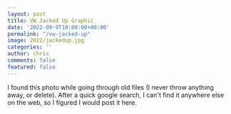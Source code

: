 ```yaml
---
layout: post
title: VW Jacked Up Graphic
date: '2022-09-9T10:00:00+00:00'
permalink: "/vw-jacked-up"
image: 2022/jackedup.jpg
categories: ''
author: chris
comments: false
featured: false
---
```

I found this photo while going through old files (I never throw anything away, or delete). After a quick google search, I can't find it anywhere else on the web, so I figured I would post it here.



